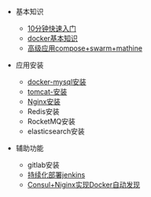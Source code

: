 * 基本知识

  * [10分钟快速入门](https://github.com/fanhualei/wukong-framework/blob/master/reference/docker.md)
  * [docker基本知识](docker.md)
  * [高级应用compose+swarm+mathine](docker.md)

* 应用安装
  * [docker-mysql安装](mysql-replication.md)
  * [tomcat-安装](docker-tomcat.md)
  * [Nginx安装](docker-nginx.md)
  * Redis安装
  * RocketMQ安装
  * elasticsearch安装
  
* 辅助功能
  
  * gitlab安装
  * [持续化部署jenkins](https://www.cnblogs.com/yhaing/p/8567879.html)
  * [Consul+Niginx实现Docker自动发现](docker-consul.md)
  
  

